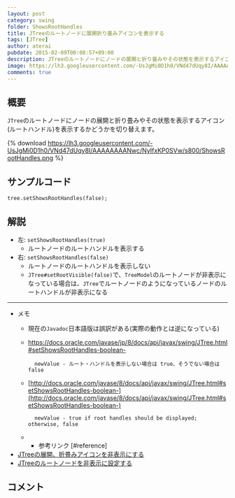 ```yaml
---
layout: post
category: swing
folder: ShowsRootHandles
title: JTreeのルートノードに展開折り畳みアイコンを表示する
tags: [JTree]
author: aterai
pubdate: 2015-02-09T00:08:57+09:00
description: JTreeのルートノードにノードの展開と折り畳みやその状態を表示するアイコン(ルートハンドル)を表示するかどうかを切り替えます。
image: https://lh3.googleusercontent.com/-UsJgMi0D1h0/VNd47dUqy8I/AAAAAAAANwc/NyIfxKP0SVw/s800/ShowsRootHandles.png
comments: true
---
```

## 概要
`JTree`のルートノードにノードの展開と折り畳みやその状態を表示するアイコン(ルートハンドル)を表示するかどうかを切り替えます。

{% download https://lh3.googleusercontent.com/-UsJgMi0D1h0/VNd47dUqy8I/AAAAAAAANwc/NyIfxKP0SVw/s800/ShowsRootHandles.png %}

## サンプルコード
<pre class="prettyprint"><code>tree.setShowsRootHandles(false);
</code></pre>

## 解説
- 左: `setShowsRootHandles(true)`
    - ルートノードのルートハンドルを表示する
- 右: `setShowsRootHandles(false)`
    - ルートノードのルートハンドルを表示しない
    - `JTree#setRootVisible(false)`で、`TreeModel`のルートノードが非表示になっている場合は、`JTree`でルートノードのようになっているノードのルートハンドルが非表示になる

<!-- dummy comment line for breaking list -->

- - - -
- メモ
    - 現在の`Javadoc`日本語版は誤訳がある(実際の動作とは逆になっている)
    - https://docs.oracle.com/javase/jp/8/docs/api/javax/swing/JTree.html#setShowsRootHandles-boolean-
    
    		newValue - ルート・ハンドルを表示しない場合は true、そうでない場合はfalse
    - [http://docs.oracle.com/javase/8/docs/api/javax/swing/JTree.html#setShowsRootHandles-boolean-](http://docs.oracle.com/javase/8/docs/api/javax/swing/JTree.html#setShowsRootHandles-boolean-)
    
    		newValue - true if root handles should be displayed; otherwise, false
    - * 参考リンク [#reference]
- [JTreeの展開、折畳みアイコンを非表示にする](http://ateraimemo.com/Swing/TreeExpandedIcon.html)
- [JTreeのルートノードを非表示に設定する](http://ateraimemo.com/Swing/TreeRootVisible.html)

<!-- dummy comment line for breaking list -->

## コメント
